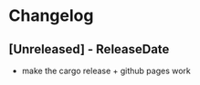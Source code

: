 # Changelog

<!-- next-header -->
## [Unreleased] - ReleaseDate

* make the cargo release + github pages work
